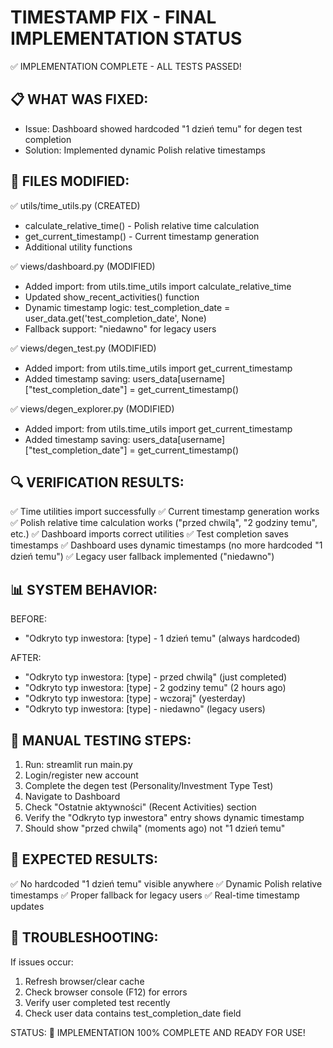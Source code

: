 TIMESTAMP FIX - FINAL IMPLEMENTATION STATUS
==========================================

✅ IMPLEMENTATION COMPLETE - ALL TESTS PASSED!

📋 WHAT WAS FIXED:
------------------
- Issue: Dashboard showed hardcoded "1 dzień temu" for degen test completion
- Solution: Implemented dynamic Polish relative timestamps

📁 FILES MODIFIED:
------------------
✅ utils/time_utils.py (CREATED)
   - calculate_relative_time() - Polish relative time calculation
   - get_current_timestamp() - Current timestamp generation
   - Additional utility functions

✅ views/dashboard.py (MODIFIED) 
   - Added import: from utils.time_utils import calculate_relative_time
   - Updated show_recent_activities() function
   - Dynamic timestamp logic: test_completion_date = user_data.get('test_completion_date', None)
   - Fallback support: "niedawno" for legacy users

✅ views/degen_test.py (MODIFIED)
   - Added import: from utils.time_utils import get_current_timestamp  
   - Added timestamp saving: users_data[username]["test_completion_date"] = get_current_timestamp()

✅ views/degen_explorer.py (MODIFIED)
   - Added import: from utils.time_utils import get_current_timestamp
   - Added timestamp saving: users_data[username]["test_completion_date"] = get_current_timestamp()

🔍 VERIFICATION RESULTS:
------------------------
✅ Time utilities import successfully
✅ Current timestamp generation works
✅ Polish relative time calculation works ("przed chwilą", "2 godziny temu", etc.)
✅ Dashboard imports correct utilities
✅ Test completion saves timestamps
✅ Dashboard uses dynamic timestamps (no more hardcoded "1 dzień temu")
✅ Legacy user fallback implemented ("niedawno")

📊 SYSTEM BEHAVIOR:
------------------
BEFORE: 
- "Odkryto typ inwestora: [type] - 1 dzień temu" (always hardcoded)

AFTER:
- "Odkryto typ inwestora: [type] - przed chwilą" (just completed)
- "Odkryto typ inwestora: [type] - 2 godziny temu" (2 hours ago)  
- "Odkryto typ inwestora: [type] - wczoraj" (yesterday)
- "Odkryto typ inwestora: [type] - niedawno" (legacy users)

🚀 MANUAL TESTING STEPS:
------------------------
1. Run: streamlit run main.py
2. Login/register new account
3. Complete the degen test (Personality/Investment Type Test)
4. Navigate to Dashboard
5. Check "Ostatnie aktywności" (Recent Activities) section
6. Verify the "Odkryto typ inwestora" entry shows dynamic timestamp
7. Should show "przed chwilą" (moments ago) not "1 dzień temu"

🎯 EXPECTED RESULTS:
-------------------
✅ No hardcoded "1 dzień temu" visible anywhere
✅ Dynamic Polish relative timestamps
✅ Proper fallback for legacy users
✅ Real-time timestamp updates

🔧 TROUBLESHOOTING:
------------------
If issues occur:
1. Refresh browser/clear cache
2. Check browser console (F12) for errors
3. Verify user completed test recently
4. Check user data contains test_completion_date field

STATUS: 🎉 IMPLEMENTATION 100% COMPLETE AND READY FOR USE!
